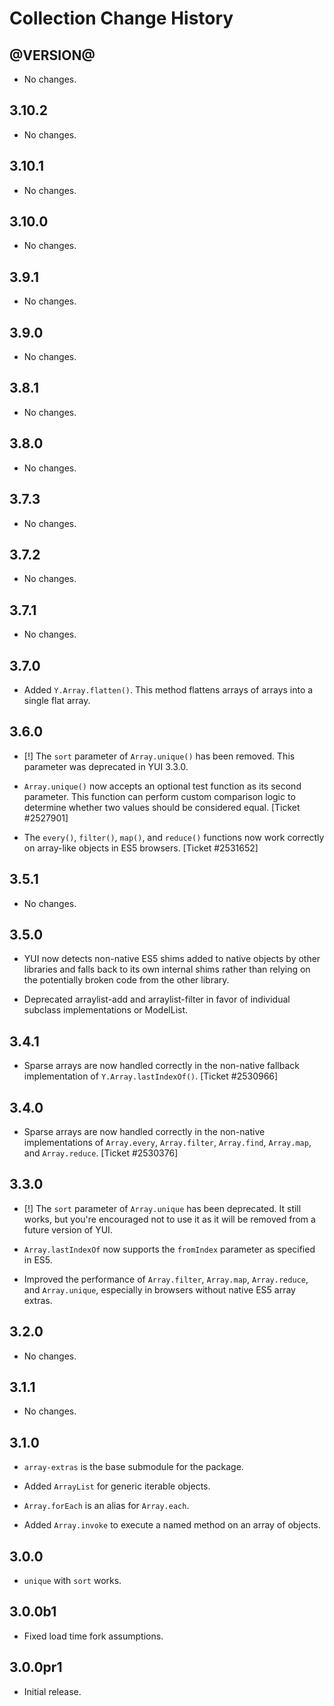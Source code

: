 Collection Change History
=========================

@VERSION@
------

* No changes.

3.10.2
------

* No changes.

3.10.1
------

* No changes.

3.10.0
------

* No changes.

3.9.1
-----

* No changes.

3.9.0
-----

* No changes.

3.8.1
-----

* No changes.

3.8.0
-----

* No changes.

3.7.3
-----

* No changes.


3.7.2
-----

* No changes.


3.7.1
-----

* No changes.


3.7.0
-----

* Added `Y.Array.flatten()`. This method flattens arrays of arrays into a single
  flat array.


3.6.0
-----

* [!] The `sort` parameter of `Array.unique()` has been removed. This parameter
  was deprecated in YUI 3.3.0.

* `Array.unique()` now accepts an optional test function as its second
  parameter. This function can perform custom comparison logic to determine
  whether two values should be considered equal. [Ticket #2527901]

* The `every()`, `filter()`, `map()`, and `reduce()` functions now work
  correctly on array-like objects in ES5 browsers. [Ticket #2531652]


3.5.1
-----

* No changes.


3.5.0
-----

* YUI now detects non-native ES5 shims added to native objects by other
  libraries and falls back to its own internal shims rather than relying on the
  potentially broken code from the other library.

* Deprecated arraylist-add and arraylist-filter in favor of individual
  subclass implementations or ModelList.


3.4.1
-----

* Sparse arrays are now handled correctly in the non-native fallback
  implementation of `Y.Array.lastIndexOf()`. [Ticket #2530966]


3.4.0
-----

* Sparse arrays are now handled correctly in the non-native implementations of
  `Array.every`, `Array.filter`, `Array.find`, `Array.map`, and
  `Array.reduce`. [Ticket #2530376]


3.3.0
-----

* [!] The `sort` parameter of `Array.unique` has been deprecated. It still
  works, but you're encouraged not to use it as it will be removed from a
  future version of YUI.

* `Array.lastIndexOf` now supports the `fromIndex` parameter as specified in
  ES5.

* Improved the performance of `Array.filter`, `Array.map`, `Array.reduce`, and
  `Array.unique`, especially in browsers without native ES5 array extras.


3.2.0
-----

* No changes.


3.1.1
-----

* No changes.


3.1.0
------

* `array-extras` is the base submodule for the package.

* Added `ArrayList` for generic iterable objects.

* `Array.forEach` is an alias for `Array.each`.

* Added `Array.invoke` to execute a named method on an array of objects.


3.0.0
-----

* `unique` with `sort` works.


3.0.0b1
-------

* Fixed load time fork assumptions.


3.0.0pr1
--------

* Initial release.
